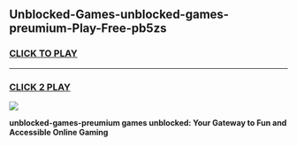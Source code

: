 
## Unblocked-Games-unblocked-games-preumium-Play-Free-pb5zs
<h3>
<a href="https://premium76.site?title=unblocked-games-preumium&ref=15A">CLICK TO PLAY</a></h3>
<hr>

<h3>
<a href="https://premium76.site?title=unblocked-games-preumium&ref=15A">CLICK 2 PLAY</a>
  
</h3>

<a href="https://premium76.site?title=unblocked-games-preumium&ref=15A"><img src="https://clearcache.store/games.png"></a>


**unblocked-games-preumium games unblocked: Your Gateway to Fun and Accessible Online Gaming**
